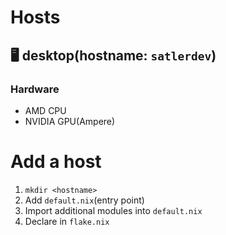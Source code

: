 # Hosts

## 🖥️ desktop(hostname: `satlerdev`)

### Hardware

- AMD CPU
- NVIDIA GPU(Ampere)

# Add a host

1. `mkdir <hostname>`
2. Add `default.nix`(entry point)
3. Import additional modules into `default.nix`
4. Declare in `flake.nix`
